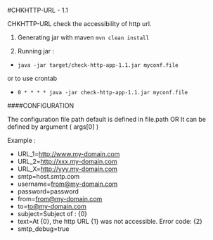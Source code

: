 #CHKHTTP-URL - 1.1

CHKHTTP-URL check the accessibility of http url.

1. Generating jar with maven `mvn clean install`

2. Running jar : 

* `java -jar target/check-http-app-1.1.jar myconf.file`

or to use crontab

* `0 * * * * java -jar check-http-app-1.1.jar myconf.file`

####CONFIGURATION

The configuration file path default is defined in file.path OR It can be defined by argument ( args[0] )

Example :

 * URL_1=http://www.my-domain.com
 * URL_2=http://xxx.my-domain.com
 * URL_X=http://yyy.my-domain.com
 * smtp=host.smtp.com
 * username=from@my-domain.com
 * password=password
 * from=from@my-domain.com
 * to=to@my-domain.com
 * subject=Subject of : {0}
 * text=At {0}, the http URL {1} was not accessible. Error code: {2}
 * smtp_debug=true
